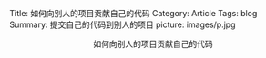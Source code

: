 Title: 如何向别人的项目贡献自己的代码
Category: Article
Tags: blog
Summary: 提交自己的代码到别人的项目
picture: images/p.jpg

<center>如何向别人的项目贡献自己的代码</center>
